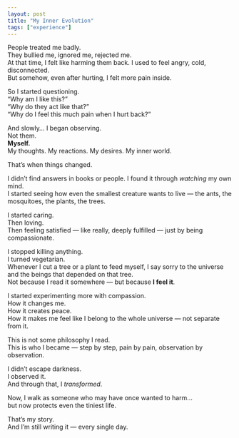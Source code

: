 ```yaml
---
layout: post
title: "My Inner Evolution"
tags: ["experience"]
---
```


People treated me badly.  
They bullied me, ignored me, rejected me.  
At that time, I felt like harming them back. I used to feel angry, cold, disconnected.  
But somehow, even after hurting, I felt more pain inside.

So I started questioning.  
“Why am I like this?”  
“Why do they act like that?”  
“Why do I feel this much pain when I hurt back?”

And slowly… I began observing.  
Not them.  
**Myself.**  
My thoughts. My reactions. My desires. My inner world.

That’s when things changed.

I didn’t find answers in books or people. I found it through *watching* my own mind.  
I started seeing how even the smallest creature wants to live — the ants, the mosquitoes, the plants, the trees.

I started caring.  
Then loving.  
Then feeling satisfied — like really, deeply fulfilled — just by being compassionate.

I stopped killing anything.  
I turned vegetarian.  
Whenever I cut a tree or a plant to feed myself, I say sorry to the universe and the beings that depended on that tree.  
Not because I read it somewhere — but because **I feel it**.

I started experimenting more with compassion.  
How it changes me.  
How it creates peace.  
How it makes me feel like I belong to the whole universe — not separate from it.

This is not some philosophy I read.  
This is who I became — step by step, pain by pain, observation by observation.

I didn’t escape darkness.  
I observed it.  
And through that, I *transformed*.

Now, I walk as someone who may have once wanted to harm…  
but now protects even the tiniest life.

That’s my story.  
And I’m still writing it — every single day.
